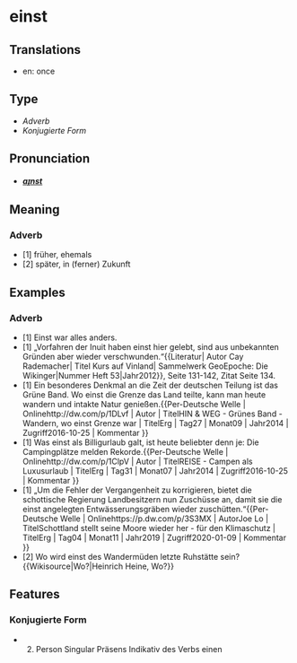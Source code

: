 # einst
## Translations
- en: once
## Type
- _Adverb_
- _Konjugierte Form_
## Pronunciation
- **_[aɪ̯nst](https://commons.wikimedia.org/wiki/File:De-einst.ogg)_**
## Meaning
### Adverb
- [1] früher, ehemals
- [2] später, in (ferner) Zukunft
## Examples
### Adverb
- [1] Einst war alles anders.
- [1] „Vorfahren der Inuit haben einst hier gelebt, sind aus unbekannten Gründen aber wieder verschwunden.“<ref>{{Literatur| Autor Cay Rademacher| Titel Kurs auf Vinland| Sammelwerk GeoEpoche: Die Wikinger|Nummer Heft 53|Jahr2012}}, Seite 131-142, Zitat Seite 134.</ref>
- [1] Ein besonderes Denkmal an die Zeit der deutschen Teilung ist das Grüne Band. Wo einst die Grenze das Land teilte, kann man heute wandern und intakte Natur genießen.<ref>{{Per-Deutsche Welle | Onlinehttp://dw.com/p/1DLvf | Autor | TitelHIN & WEG - Grünes Band - Wandern, wo einst Grenze war | TitelErg | Tag27 | Monat09 | Jahr2014 | Zugriff2016-10-25 | Kommentar }}</ref>
- [1] Was einst als Billigurlaub galt, ist heute beliebter denn je: Die Campingplätze melden Rekorde.<ref>{{Per-Deutsche Welle | Onlinehttp://dw.com/p/1ClpV | Autor | TitelREISE - Campen als Luxusurlaub | TitelErg | Tag31 | Monat07 | Jahr2014 | Zugriff2016-10-25 | Kommentar }}</ref>
- [1] „Um die Fehler der Vergangenheit zu korrigieren, bietet die schottische Regierung Landbesitzern nun Zuschüsse an, damit sie die einst angelegten Entwässerungsgräben wieder zuschütten.“<ref>{{Per-Deutsche Welle | Onlinehttps://p.dw.com/p/3S3MX | AutorJoe Lo | TitelSchottland stellt seine Moore wieder her - für den Klimaschutz | TitelErg | Tag04 | Monat11 | Jahr2019 | Zugriff2020-01-09 | Kommentar }}</ref> 
- [2] Wo wird einst des Wandermüden letzte Ruhstätte sein?<ref>{{Wikisource|Wo?|Heinrich Heine, Wo?}}</ref>
## Features
### Konjugierte Form
-  2. Person Singular Präsens Indikativ des Verbs einen
